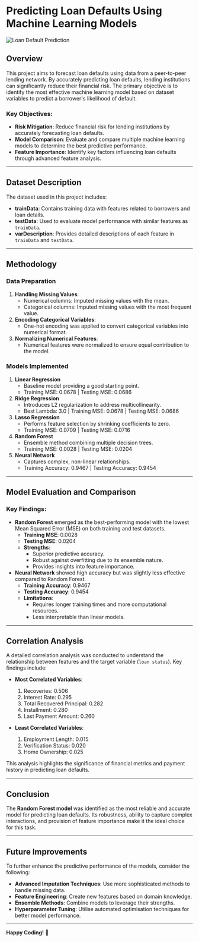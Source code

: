 # Predicting Loan Defaults Using Machine Learning Models

![Loan Default Prediction](https://via.placeholder.com/800x400?text=Loan+Default+Prediction)

## Overview

This project aims to forecast loan defaults using data from a peer-to-peer lending network. By accurately predicting loan defaults, lending institutions can significantly reduce their financial risk. The primary objective is to identify the most effective machine learning model based on dataset variables to predict a borrower's likelihood of default.

### Key Objectives:
- **Risk Mitigation**: Reduce financial risk for lending institutions by accurately forecasting loan defaults.
- **Model Comparison**: Evaluate and compare multiple machine learning models to determine the best predictive performance.
- **Feature Importance**: Identify key factors influencing loan defaults through advanced feature analysis.

---

## Dataset Description

The dataset used in this project includes:

- **trainData**: Contains training data with features related to borrowers and loan details.
- **testData**: Used to evaluate model performance with similar features as `trainData`.
- **varDescription**: Provides detailed descriptions of each feature in `trainData` and `testData`.

---

## Methodology

### Data Preparation
1. **Handling Missing Values**:
   - Numerical columns: Imputed missing values with the mean.
   - Categorical columns: Imputed missing values with the most frequent value.
2. **Encoding Categorical Variables**:
   - One-hot encoding was applied to convert categorical variables into numerical format.
3. **Normalizing Numerical Features**:
   - Numerical features were normalized to ensure equal contribution to the model.

### Models Implemented
1. **Linear Regression**
   - Baseline model providing a good starting point.
   - Training MSE: 0.0678 | Testing MSE: 0.0686
2. **Ridge Regression**
   - Introduces L2 regularization to address multicollinearity.
   - Best Lambda: 3.0 | Training MSE: 0.0678 | Testing MSE: 0.0686
3. **Lasso Regression**
   - Performs feature selection by shrinking coefficients to zero.
   - Training MSE: 0.0709 | Testing MSE: 0.0716
4. **Random Forest**
   - Ensemble method combining multiple decision trees.
   - Training MSE: 0.0028 | Testing MSE: 0.0204
5. **Neural Network**
   - Captures complex, non-linear relationships.
   - Training Accuracy: 0.9467 | Testing Accuracy: 0.9454

---

## Model Evaluation and Comparison

### Key Findings:
- **Random Forest** emerged as the best-performing model with the lowest Mean Squared Error (MSE) on both training and test datasets.
  - **Training MSE**: 0.0028
  - **Testing MSE**: 0.0204
  - **Strengths**:
    - Superior predictive accuracy.
    - Robust against overfitting due to its ensemble nature.
    - Provides insights into feature importance.
- **Neural Network** showed high accuracy but was slightly less effective compared to Random Forest.
  - **Training Accuracy**: 0.9467
  - **Testing Accuracy**: 0.9454
  - **Limitations**:
    - Requires longer training times and more computational resources.
    - Less interpretable than linear models.

---

## Correlation Analysis

A detailed correlation analysis was conducted to understand the relationship between features and the target variable (`loan status`). Key findings include:

- **Most Correlated Variables**:
  1. Recoveries: 0.506
  2. Interest Rate: 0.295
  3. Total Recovered Principal: 0.282
  4. Installment: 0.280
  5. Last Payment Amount: 0.260

- **Least Correlated Variables**:
  1. Employment Length: 0.015
  2. Verification Status: 0.020
  3. Home Ownership: 0.025

This analysis highlights the significance of financial metrics and payment history in predicting loan defaults.

---

## Conclusion

The **Random Forest model** was identified as the most reliable and accurate model for predicting loan defaults. Its robustness, ability to capture complex interactions, and provision of feature importance make it the ideal choice for this task.

---

## Future Improvements

To further enhance the predictive performance of the models, consider the following:
- **Advanced Imputation Techniques**: Use more sophisticated methods to handle missing data.
- **Feature Engineering**: Create new features based on domain knowledge.
- **Ensemble Methods**: Combine models to leverage their strengths.
- **Hyperparameter Tuning**: Utilise automated optimisation techniques for better model performance.

---
**Happy Coding!** 🚀
